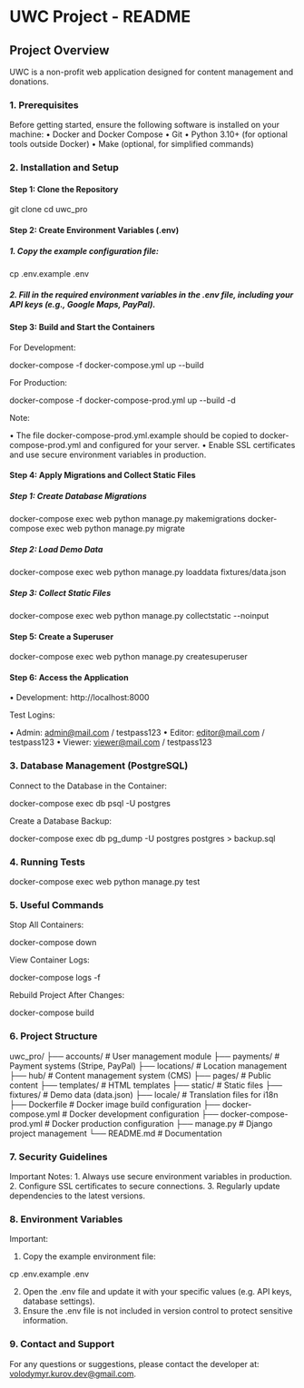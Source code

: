 # UWC Project - README

## Project Overview

UWC is a non-profit web application designed for content management and donations.

### 1. Prerequisites

Before getting started, ensure the following software is installed on your machine:
	•	Docker and Docker Compose
	•	Git
	•	Python 3.10+ (for optional tools outside Docker)
	•	Make (optional, for simplified commands)

### 2. Installation and Setup

#### Step 1: Clone the Repository
    
git clone <repository-url>
cd uwc_pro
    
#### Step 2: Create Environment Variables (.env)

##### 1.	Copy the example configuration file:
    
cp .env.example .env
    
##### 2.	Fill in the required environment variables in the .env file, including your API keys (e.g., Google Maps, PayPal).
    
#### Step 3: Build and Start the Containers
    
For Development:
    
docker-compose -f docker-compose.yml up --build
    
For Production:
    
docker-compose -f docker-compose-prod.yml up --build -d
    
Note:
        
•	The file docker-compose-prod.yml.example should be copied to docker-compose-prod.yml and configured for your server.
•	Enable SSL certificates and use secure environment variables in production.
    
#### Step 4: Apply Migrations and Collect Static Files

##### Step 1: Create Database Migrations
    
docker-compose exec web python manage.py makemigrations
docker-compose exec web python manage.py migrate

##### Step 2: Load Demo Data

docker-compose exec web python manage.py loaddata fixtures/data.json

##### Step 3: Collect Static Files

docker-compose exec web python manage.py collectstatic --noinput
    
#### Step 5: Create a Superuser
    
docker-compose exec web python manage.py createsuperuser
    
#### Step 6: Access the Application
•	Development: http://localhost:8000
    
Test Logins:
    
•	Admin: admin@mail.com / testpass123
•	Editor: editor@mail.com / testpass123
•	Viewer: viewer@mail.com / testpass123

### 3. Database Management (PostgreSQL)

Connect to the Database in the Container:

docker-compose exec db psql -U postgres

Create a Database Backup:

docker-compose exec db pg_dump -U postgres postgres > backup.sql

### 4. Running Tests
    
docker-compose exec web python manage.py test

### 5. Useful Commands

Stop All Containers:
    
docker-compose down

View Container Logs:

docker-compose logs -f

Rebuild Project After Changes:

docker-compose build

### 6. Project Structure

uwc_pro/
├── accounts/                # User management module
├── payments/                # Payment systems (Stripe, PayPal)
├── locations/               # Location management
├── hub/                     # Content management system (CMS)
├── pages/                   # Public content
├── templates/               # HTML templates
├── static/                  # Static files
├── fixtures/                # Demo data (data.json)
├── locale/                  # Translation files for i18n
├── Dockerfile               # Docker image build configuration
├── docker-compose.yml       # Docker development configuration
├── docker-compose-prod.yml  # Docker production configuration
├── manage.py                # Django project management
└── README.md                # Documentation

### 7. Security Guidelines

Important Notes:
	1.	Always use secure environment variables in production.
	2.	Configure SSL certificates to secure connections.
	3.	Regularly update dependencies to the latest versions.

### 8. Environment Variables

Important:

1.	Copy the example environment file:

cp .env.example .env

2. Open the .env file and update it with your specific values (e.g. API keys, database settings).
3. Ensure the .env file is not included in version control to protect sensitive information.

### 9. Contact and Support

For any questions or suggestions, please contact the developer at: volodymyr.kurov.dev@gmail.com.